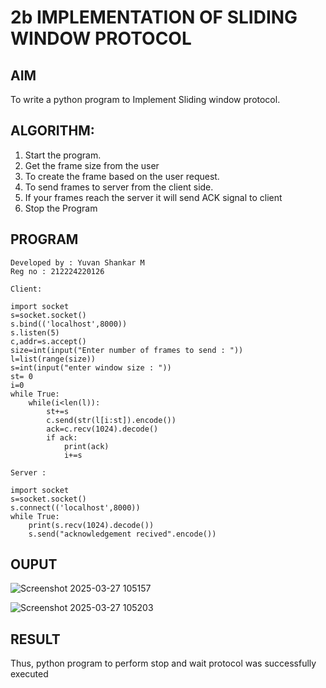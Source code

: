 # 2b IMPLEMENTATION OF SLIDING WINDOW PROTOCOL
## AIM

To write a python program to Implement Sliding window protocol.

## ALGORITHM:
1. Start the program.
2. Get the frame size from the user
3. To create the frame based on the user request.
4. To send frames to server from the client side.
5. If your frames reach the server it will send ACK signal to client
6. Stop the Program
## PROGRAM
~~~
Developed by : Yuvan Shankar M
Reg no : 212224220126
~~~
~~~
Client:

import socket
s=socket.socket()
s.bind(('localhost',8000))
s.listen(5)
c,addr=s.accept()
size=int(input("Enter number of frames to send : "))
l=list(range(size))
s=int(input("enter window size : "))
st= 0
i=0
while True:
    while(i<len(l)):
        st+=s
        c.send(str(l[i:st]).encode())
        ack=c.recv(1024).decode()
        if ack:
            print(ack)
            i+=s
~~~
~~~
Server :

import socket
s=socket.socket()
s.connect(('localhost',8000))
while True:
    print(s.recv(1024).decode())
    s.send("acknowledgement recived".encode())

~~~

## OUPUT
![Screenshot 2025-03-27 105157](https://github.com/user-attachments/assets/17568950-4214-40b3-9e22-aff954202ae5)

![Screenshot 2025-03-27 105203](https://github.com/user-attachments/assets/4f45d6f7-b913-4304-9abc-8541f186afbf)

## RESULT
Thus, python program to perform stop and wait protocol was successfully executed
